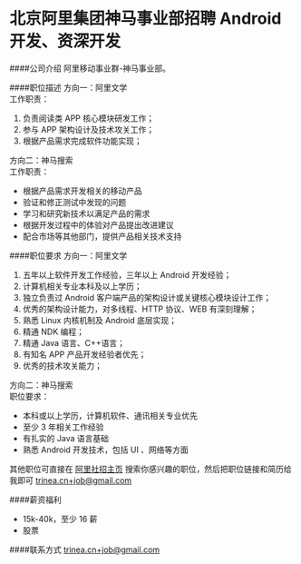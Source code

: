 北京阿里集团神马事业部招聘 Android 开发、资深开发
==========

####公司介绍
阿里移动事业群-神马事业部。  

####职位描述
方向一：阿里文学   
工作职责：   
1. 负责阅读类 APP 核心模块研发工作；   
2. 参与 APP 架构设计及技术攻关工作；  
3. 根据产品需求完成软件功能实现；  

方向二：神马搜索  
工作职责：  
- 根据产品需求开发相关的移动产品  
- 验证和修正测试中发现的问题  
- 学习和研究新技术以满足产品的需求  
- 根据开发过程中的体验对产品提出改进建议  
- 配合市场等其他部门，提供产品相关技术支持 

####职位要求
方向一：阿里文学  
1. 五年以上软件开发工作经验，三年以上 Android 开发经验；  
2. 计算机相关专业本科及以上学历；  
3. 独立负责过 Android 客户端产品的架构设计或关键核心模块设计工作；  
4. 优秀的架构设计能力，对多线程、HTTP 协议、WEB 有深刻理解；   
5. 熟悉 Linux 内核机制及 Android 底层实现；   
6. 精通 NDK 编程；   
7. 精通 Java 语言、C++语言；  
8. 有知名 APP 产品开发经验者优先；  
9. 优秀的技术攻关能力；  

方向二：神马搜索  
职位要求：  
- 本科或以上学历，计算机软件、通讯相关专业优先   
- 至少 3 年相关工作经验   
- 有扎实的 Java 语言基础   
- 熟悉 Android 开发技术，包括 UI 、网络等方面  

其他职位可直接在 [阿里社招主页](https://job.alibaba.com/zhaopin/position_list.htm) 搜索你感兴趣的职位，然后把职位链接和简历给我即可 [trinea.cn+job@gmail.com](mailto:trinea.cn+job@gmail.com)  

####薪资福利
- 15k-40k，至少 16 薪
- 股票

####联系方式
[trinea.cn+job@gmail.com](mailto:trinea.cn+job@gmail.com)  
 
